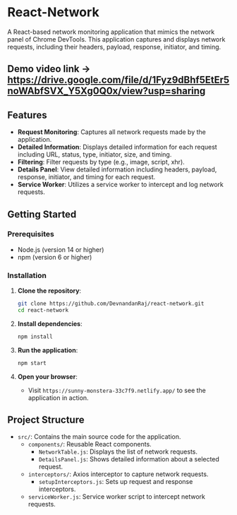 # React-Network

A React-based network monitoring application that mimics the network panel of Chrome DevTools. This application captures and displays network requests, including their headers, payload, response, initiator, and timing.

## Demo video link -> https://drive.google.com/file/d/1Fyz9dBhf5EtEr5noWAbfSVX_Y5Xg0Q0x/view?usp=sharing

## Features

- **Request Monitoring**: Captures all network requests made by the application.
- **Detailed Information**: Displays detailed information for each request including URL, status, type, initiator, size, and timing.
- **Filtering**: Filter requests by type (e.g., image, script, xhr).
- **Details Panel**: View detailed information including headers, payload, response, initiator, and timing for each request.
- **Service Worker**: Utilizes a service worker to intercept and log network requests.

## Getting Started

### Prerequisites

- Node.js (version 14 or higher)
- npm (version 6 or higher)

### Installation

1. **Clone the repository**:
    ```bash
    git clone https://github.com/DevnandanRaj/react-network.git
    cd react-network
    ```

2. **Install dependencies**:
    ```bash
    npm install
    ```

3. **Run the application**:
    ```bash
    npm start
    ```

4. **Open your browser**:
    - Visit `https://sunny-monstera-33c7f9.netlify.app/` to see the application in action.

## Project Structure

- `src/`: Contains the main source code for the application.
  - `components/`: Reusable React components.
    - `NetworkTable.js`: Displays the list of network requests.
    - `DetailsPanel.js`: Shows detailed information about a selected request.
  - `interceptors/`: Axios interceptor to capture network requests.
    - `setupInterceptors.js`: Sets up request and response interceptors.
  - `serviceWorker.js`: Service worker script to intercept network requests.
